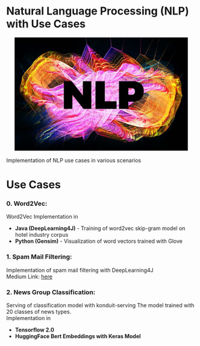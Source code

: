 # Natural Language Processing (NLP) with Use Cases
<p align="center">
  <img width="460" height="300" src="metadata/nlp.jpg">
</p>  
Implementation of NLP use cases in various scenarios

# Use Cases
### **0. Word2Vec**:  
Word2Vec Implementation in  
- **Java (DeepLearning4J)** - Training of word2vec skip-gram model on hotel industry corpus  
- **Python (Gensim)** - Visualization of word vectors trained with Glove 


### **1. Spam Mail Filtering**:  
Implementation of spam mail filtering with DeepLearning4J  
Medium Link: [here](https://link.medium.com/dtyjReZQM2)


### **2. News Group Classification**:  
Serving of classification model with konduit-serving
The model trained with 20 classes of news types.  
Implementation in 
- **Tensorflow 2.0**
- **HuggingFace Bert Embeddings with Keras Model**
